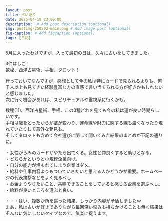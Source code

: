 ```yaml
---
layout: post
title: 占い巡り
date: 2025-04-19 23:00:00
description:  # Add post description (optional)
img: postimg/250502-main.png # Add image post (optional)
fig-caption: # Add figcaption (optional)
tags: [日記]
---
```


5月に入ったわけですが、入って最初の日は、久々に占いをしてきました。<br>

3件はしご！<br>
数秘、西洋占星術、手相、タロット！<br>

行っておいてなんですが、感想として今の私は特にカードで見られるよりも、何千人以上も見てきた経験豊富な方の直感で言い当てられる方が好きかもしれないと感じました。<br>
次に行く機会があれば、スピリチュアルや霊視系に行くかも。

数秘(11)、西洋占星術、手相、この3種どれを見ても今の私は運が良い時期らしいです。<br>
手相は歳をとったからか皺が変わり、運命線や財力に関する線も濃くなったり現れていたりして意外な発見も。<br>
そしてタロットも含めて会社選びに関して聞いてみた結果のまとめが下記の通りに。

・女性がらみのカードがやたら出てくる。女性と仲良くすると助けとなる。<br>
・どちらかというと小規模企業向け。<br>
・自分の能力が埋もれてしまう企業はダメ。<br>
・給料や仕事内容よりもついていきたいと思える人かどうかが重要。ホームページの代表挨拶などをよく見るべし<br>
・お金よりやりたいこと、共鳴できることをしていると感じる企業を選ぶべし。<br>
・給料が良いところを選ぶと良い。

・・・はい、複数か所を巡った結果、しっかり内容が矛盾しましたｗ<br>
まあ、私は占いが好きでありながら毎回深い悩みも持ちかけることも無く結果はそんなに気にしないタイプなので、気楽に捉えます。
